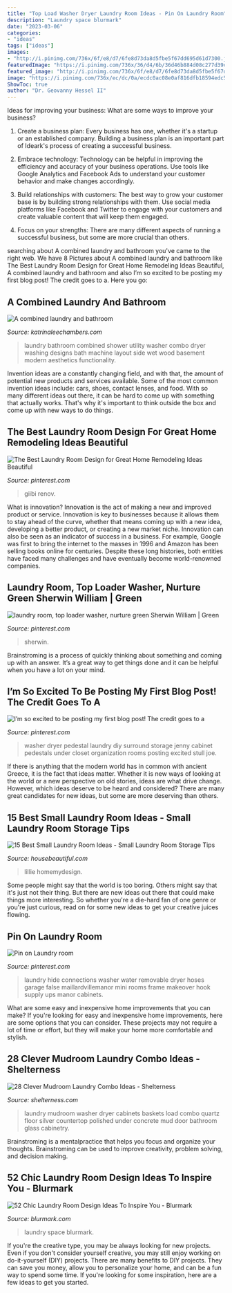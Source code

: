 ```yaml
---
title: "Top Load Washer Dryer Laundry Room Ideas - Pin On Laundry Room"
description: "Laundry space blurmark"
date: "2023-03-06"
categories:
- "ideas"
tags: ["ideas"]
images:
- "http://i.pinimg.com/736x/6f/e8/d7/6fe8d73da8d5fbe5f67dd695d61d7300.jpg"
featuredImage: "https://i.pinimg.com/736x/36/d4/6b/36d46b884d08c277d39c86f9883c2e1f--washer-and-dryer-pedestal-diy-laundry-room-pedestal.jpg"
featured_image: "http://i.pinimg.com/736x/6f/e8/d7/6fe8d73da8d5fbe5f67dd695d61d7300.jpg"
image: "https://i.pinimg.com/736x/ec/dc/0a/ecdc0ac08e0af816dfb18594edc5871a.jpg"
ShowToc: true
author: "Dr. Geovanny Hessel II"
---
```



Ideas for improving your business: What are some ways to improve your business?
1. Create a business plan: Every business has one, whether it's a startup or an established company. Building a business plan is an important part of Ideark's process of creating a successful business.
2. Embrace technology: Technology can be helpful in improving the efficiency and accuracy of your business operations. Use tools like Google Analytics and Facebook Ads to understand your customer behavior and make changes accordingly.

3. Build relationships with customers: The best way to grow your customer base is by building strong relationships with them. Use social media platforms like Facebook and Twitter to engage with your customers and create valuable content that will keep them engaged.

4. Focus on your strengths: There are many different aspects of running a successful business, but some are more crucial than others.

	

		
searching about A combined laundry and bathroom you've came to the right web. We have 8 Pictures about A combined laundry and bathroom like The Best Laundry Room Design for Great Home Remodeling Ideas Beautiful, A combined laundry and bathroom and also I’m so excited to be posting my first blog post! The credit goes to a. Here you go:
		
    
## A Combined Laundry And Bathroom

<img loading=lazy src="https://www.katrinaleechambers.com/wp-content/uploads/2016/08/46d518f3b40a5932a85ae800ee73340f.jpg" onerror="this.onerror=null;this.src='https://tse4.mm.bing.net/th?id=OIP.GB3Y3urgEz2HM_CVh3di1AHaK9&amp;pid=15.1';" alt="A combined laundry and bathroom">

_Source: katrinaleechambers.com_

>laundry bathroom combined shower utility washer combo dryer washing designs bath machine layout side wet wood basement modern aesthetics functionality. 

	

Invention ideas are a constantly changing field, and with that, the amount of potential new products and services available. Some of the most common invention ideas include: cars, shoes, contact lenses, and food. With so many different ideas out there, it can be hard to come up with something that actually works. That's why it's important to think outside the box and come up with new ways to do things.

    
## The Best Laundry Room Design For Great Home Remodeling Ideas Beautiful

<img loading=lazy src="https://i.pinimg.com/736x/ec/dc/0a/ecdc0ac08e0af816dfb18594edc5871a.jpg" onerror="this.onerror=null;this.src='https://tse1.mm.bing.net/th?id=OIP.2L01XVyZj_H-sjLjTBlviAHaJ4&amp;pid=15.1';" alt="The Best Laundry Room Design for Great Home Remodeling Ideas Beautiful">

_Source: pinterest.com_

>giibi renov. 

	

What is innovation?
Innovation is the act of making a new and improved product or service. Innovation is key to businesses because it allows them to stay ahead of the curve, whether that means coming up with a new idea, developing a better product, or creating a new market niche. Innovation can also be seen as an indicator of success in a business. For example, Google was first to bring the internet to the masses in 1996 and Amazon has been selling books online for centuries. Despite these long histories, both entities have faced many challenges and have eventually become world-renowned companies.

    
## Laundry Room, Top Loader Washer, Nurture Green Sherwin William | Green

<img loading=lazy src="http://i.pinimg.com/736x/6f/e8/d7/6fe8d73da8d5fbe5f67dd695d61d7300.jpg" onerror="this.onerror=null;this.src='https://tse4.mm.bing.net/th?id=OIP.5uQKNan77HOZ0fPQHOikjAHaJ3&amp;pid=15.1';" alt="laundry room, top loader washer, nurture green Sherwin William | Green">

_Source: pinterest.com_

>sherwin. 

	

Brainstroming is a process of quickly thinking about something and coming up with an answer. It’s a great way to get things done and it can be helpful when you have a lot on your mind.

    
## I’m So Excited To Be Posting My First Blog Post! The Credit Goes To A

<img loading=lazy src="https://i.pinimg.com/736x/36/d4/6b/36d46b884d08c277d39c86f9883c2e1f--washer-and-dryer-pedestal-diy-laundry-room-pedestal.jpg" onerror="this.onerror=null;this.src='https://tse1.mm.bing.net/th?id=OIP.K5sHvUXLHrsNUlHkO39mKwHaJ3&amp;pid=15.1';" alt="I’m so excited to be posting my first blog post! The credit goes to a">

_Source: pinterest.com_

>washer dryer pedestal laundry diy surround storage jenny cabinet pedestals under closet organization rooms posting excited stull joe. 

	

If there is anything that the modern world has in common with ancient Greece, it is the fact that ideas matter. Whether it is new ways of looking at the world or a new perspective on old stories, ideas are what drive change. However, which ideas deserve to be heard and considered? There are many great candidates for new ideas, but some are more deserving than others.

    
## 15 Best Small Laundry Room Ideas - Small Laundry Room Storage Tips

<img loading=lazy src="https://hips.hearstapps.com/hmg-prod.s3.amazonaws.com/images/laundry-room-idea-1518206703.jpg?crop=0.919xw:1.00xh;0.0812xw,0&amp;resize=768:*" onerror="this.onerror=null;this.src='https://tse1.mm.bing.net/th?id=OIP.hwJX50bIqf7K9HN3wvaqwQHaLG&amp;pid=15.1';" alt="15 Best Small Laundry Room Ideas - Small Laundry Room Storage Tips">

_Source: housebeautiful.com_

>lillie homemydesign. 

	

Some people might say that the world is too boring. Others might say that it's just not their thing. But there are new ideas out there that could make things more interesting. So whether you're a die-hard fan of one genre or you're just curious, read on for some new ideas to get your creative juices flowing.

    
## Pin On Laundry Room

<img loading=lazy src="https://i.pinimg.com/736x/16/12/b7/1612b7ed320f3aca0fa513fe9577bcdd--garage-laundry-small-laundry.jpg" onerror="this.onerror=null;this.src='https://tse4.mm.bing.net/th?id=OIP.6fmVPj_BXc9hQd4-uNyv2gHaJ4&amp;pid=15.1';" alt="Pin on Laundry room">

_Source: pinterest.com_

>laundry hide connections washer water removable dryer hoses garage false maillardvillemanor mini rooms frame makeover hook supply ups manor cabinets. 

	

What are some easy and inexpensive home improvements that you can make?
If you're looking for easy and inexpensive home improvements, here are some options that you can consider. These projects may not require a lot of time or effort, but they will make your home more comfortable and stylish.

    
## 28 Clever Mudroom Laundry Combo Ideas - Shelterness

<img loading=lazy src="https://i.shelterness.com/2016/06/17-spacious-mudroom-laundry-with-cabinets.jpg" onerror="this.onerror=null;this.src='https://tse4.mm.bing.net/th?id=OIP.zskpIQ9Jvxkeuxekb7fy8AHaJ0&amp;pid=15.1';" alt="28 Clever Mudroom Laundry Combo Ideas - Shelterness">

_Source: shelterness.com_

>laundry mudroom washer dryer cabinets baskets load combo quartz floor silver countertop polished under concrete mud door bathroom glass cabinetry. 

	

Brainstroming is a mentalpractice that helps you focus and organize your thoughts. Brainstroming can be used to improve creativity, problem solving, and decision making.

    
## 52 Chic Laundry Room Design Ideas To Inspire You - Blurmark

<img loading=lazy src="https://www.blurmark.com/wp-content/uploads/2017/01/Small-space-big-punch-laundry-room.jpeg" onerror="this.onerror=null;this.src='https://tse3.mm.bing.net/th?id=OIP.LF_MrpqZDR7VstW4f4T-EQHaLT&amp;pid=15.1';" alt="52 Chic Laundry Room Design Ideas To Inspire You - Blurmark">

_Source: blurmark.com_

>laundry space blurmark. 

	

If you're the creative type, you may be always looking for new projects. Even if you don't consider yourself creative, you may still enjoy working on do-it-yourself (DIY) projects. There are many benefits to DIY projects. They can save you money, allow you to personalize your home, and can be a fun way to spend some time. If you're looking for some inspiration, here are a few ideas to get you started.

